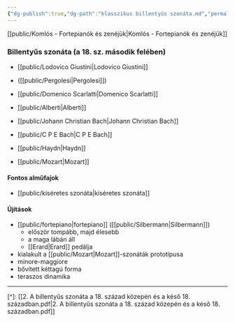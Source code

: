 ```yaml
---
{"dg-publish":true,"dg-path":"klasszikus billentyűs szonáta.md","permalink":"/klasszikus-billentyus-szonata/"}
---
```


[[public/Komlós - Fortepianók és zenéjük\|Komlós - Fortepianók és zenéjük]]

### Billentyűs szonáta (a 18. sz. második felében)

- [[public/Lodovico Giustini\|Lodovico Giustini]]
- ([[public/Pergolesi\|Pergolesi]])

- [[public/Domenico Scarlatti\|Domenico Scarlatti]]
- [[public/Alberti\|Alberti]]

- [[public/Johann Christian Bach\|Johann Christian Bach]]

- [[public/C P E Bach\|C P E Bach]]
- [[public/Haydn\|Haydn]]
- [[public/Mozart\|Mozart]]

#### Fontos alműfajok

- [[public/kíséretes szonáta\|kíséretes szonáta]]

#### Újítások

- [[public/fortepiano\|fortepiano]] ([[public/Silbermann\|Silbermann]])
	- először tompább, majd élesebb
	- a maga lábán áll
	- [[Erard\|Erard]] pedálja
- kialakult a [[public/Mozart\|Mozart]]-szonáták prototípusa
- minore-maggiore
- bővített kéttagú forma
- teraszos dinamika


---
[^]: [[2. A billentyűs szonáta a 18. század közepén és a késő 18. században.pdf\|2. A billentyűs szonáta a 18. század közepén és a késő 18. században.pdf]]